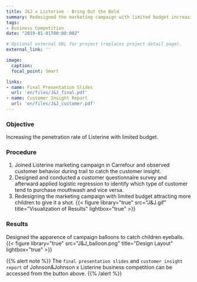 ```yaml
---
title: J&J x Listerine - Bring Out the Bold
summary: Redesigned the marketing campaign with limited budget increasing the penetration rate of Listerine in the long run.
tags:
- Business Competition
date: "2019-01-01T00:00:00Z"

# Optional external URL for project (replaces project detail page).
external_link: ''

image:
  caption: 
  focal_point: Smart

links:
- name: Final Presentation Slides
  url: 'en/files/J&J_final.pdf'
- name: Customer Insight Report
  url: 'en/files/J&J_customer.pdf'
---
```

### Objective
Increasing the penetration rate of Listerine with limited budget.

### Procedure
1. Joined Listerine marketing campaign in Carrefour and observed customer behavior during trail to catch the customer insight.
2. Designed and conducted a customer questionnaire survey and afterward applied logistic regression to identify which type of customer tend to purchase mouthwash and vice versa.
3. Redesigning the marketing campaign with limited budget attracting more children to give it a shot.
{{< figure library="true" src="J&J.gif" title="Visualization of Results" lightbox="true" >}}

### Results
Designed the apparence of campaign balloons to catch children eyeballs.
{{< figure library="true" src="J&J_balloon.png" title="Design Layout" lightbox="true" >}}

{{% alert note %}}
The `final presentation slides` and `customer insight report` of Johnson&Johnson x Listerine business competition can be accessed from the button above.
{{% /alert %}}
